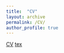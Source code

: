 ```yaml
---
title:  "CV"
layout: archive
permalink: /CV/
author_profile: true
---
```


[CV](https://github.com/mrvollger/CV/blob/master/CV.pdf)
[tex](https://github.com/mrvollger/CV)
